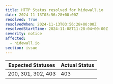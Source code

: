 ```yaml
---
title: HTTP Status resolved for hidewall.io
date: 2024-11-13T03:56:28+00:00Z
resolved: True
resolvedWhen: 2024-11-13T03:56:28+00:00Z
resolvedStartTime: 2024-11-08T11:28:04+00:00Z
severity: notice
affected:
  - hidewall.io
section: issue
---
```


| Expected Statuses | Actual Status  |
|-------------------|----------------|
| 200, 301, 302, 403 | 403 |
